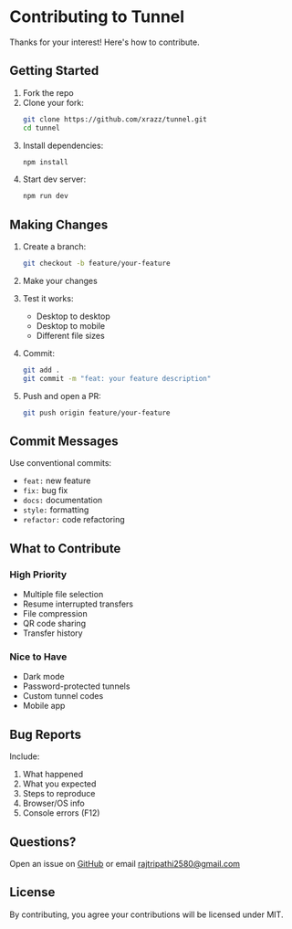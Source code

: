 # Contributing to Tunnel

Thanks for your interest! Here's how to contribute.

## Getting Started

1. Fork the repo
2. Clone your fork:
   ```bash
   git clone https://github.com/xrazz/tunnel.git
   cd tunnel
   ```
3. Install dependencies:
   ```bash
   npm install
   ```
4. Start dev server:
   ```bash
   npm run dev
   ```

## Making Changes

1. Create a branch:
   ```bash
   git checkout -b feature/your-feature
   ```

2. Make your changes

3. Test it works:
   - Desktop to desktop
   - Desktop to mobile
   - Different file sizes

4. Commit:
   ```bash
   git add .
   git commit -m "feat: your feature description"
   ```

5. Push and open a PR:
   ```bash
   git push origin feature/your-feature
   ```

## Commit Messages

Use conventional commits:
- `feat:` new feature
- `fix:` bug fix
- `docs:` documentation
- `style:` formatting
- `refactor:` code refactoring

## What to Contribute

### High Priority
- Multiple file selection
- Resume interrupted transfers
- File compression
- QR code sharing
- Transfer history

### Nice to Have
- Dark mode
- Password-protected tunnels
- Custom tunnel codes
- Mobile app

## Bug Reports

Include:
1. What happened
2. What you expected
3. Steps to reproduce
4. Browser/OS info
5. Console errors (F12)

## Questions?

Open an issue on [GitHub](https://github.com/xrazz/tunnel) or email rajtripathi2580@gmail.com

## License

By contributing, you agree your contributions will be licensed under MIT.
